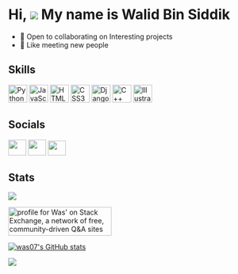 Hi, ![](https://user-images.githubusercontent.com/18350557/176309783-0785949b-9127-417c-8b55-ab5a4333674e.gif) My name is Walid Bin Siddik
========

*   🤝 Open to collaborating on Interesting projects
*   🌵 Like meeting new people

## Skills
<p align="left">
<a href="https://www.python.org/" target="_blank" rel="noreferrer"><img src="https://raw.githubusercontent.com/danielcranney/readme-generator/main/public/icons/skills/python-colored.svg" width="38" height="36" alt="Python" /></a>
<a href="https://developer.mozilla.org/en-US/docs/Web/JavaScript" target="_blank" rel="noreferrer"><img src="https://raw.githubusercontent.com/danielcranney/readme-generator/main/public/icons/skills/javascript-colored.svg" width="38" height="36" alt="JavaScript" /></a>
<a href="https://developer.mozilla.org/en-US/docs/Glossary/HTML5" target="_blank" rel="noreferrer"><img src="https://raw.githubusercontent.com/danielcranney/readme-generator/main/public/icons/skills/html5-colored.svg" width="38" height="36" alt="HTML5" /></a>
<a href="https://www.w3.org/TR/CSS/#css" target="_blank" rel="noreferrer"><img src="https://raw.githubusercontent.com/danielcranney/readme-generator/main/public/icons/skills/css3-colored.svg" width="38" height="36" alt="CSS3" /></a>
<a href="https://www.djangoproject.com/" target="_blank" rel="noreferrer"><img src="https://raw.githubusercontent.com/danielcranney/readme-generator/main/public/icons/skills/django-colored.svg" width="38" height="36" alt="Django" /></a>
<a href="https://docs.microsoft.com/en-us/cpp/?view=msvc-170" target="_blank" rel="noreferrer"><img src="https://raw.githubusercontent.com/danielcranney/readme-generator/main/public/icons/skills/cplusplus-colored.svg" width="38" height="36" alt="C++" /></a>
<a href="adobe.com/uk/products/illustrator.html" target="_blank" rel="noreferrer"><img src="https://raw.githubusercontent.com/danielcranney/readme-generator/main/public/icons/skills/illustrator-colored.svg" width="38" height="36" alt="Illustrator" /></a>
</p>

## Socials
<p align="left">             
<a href="https://www.github.com/was07" target="_blank" rel="noreferrer"><img src="https://raw.githubusercontent.com/danielcranney/readme-generator/main/public/icons/socials/github.svg" width="36" height="32" /></a>
<a href="https://www.twitter.com/walidbinsiddik" target="_blank" rel="noreferrer"><img src="https://raw.githubusercontent.com/danielcranney/readme-generator/main/public/icons/socials/twitter.svg" width="36" height="32" /></a>
<a href="https://discord.com/users/898891030181589002" target="_blank" rel="noreferrer"><img src="https://raw.githubusercontent.com/danielcranney/readme-generator/main/public/icons/socials/discord.svg" width="36" height="30" /></a>
</p>

## Stats
![](https://www.codewars.com/users/Water%20Coder/badges/micro)

<a href="https://stackexchange.com/users/22525815"><img src="https://stackexchange.com/users/flair/22525815.png" width="208" height="58" alt="profile for Was&#39; on Stack Exchange, a network of free, community-driven Q&amp;A sites" title="profile for Was&#39; on Stack Exchange, a network of free, community-driven Q&amp;A sites"></a>

<a href="http://www.github.com/was07"><img src="https://github-readme-stats.vercel.app/api?username=was07&show_icons=true&hide=&count_private=true&title_color=0891b2&text_color=ffffff&icon_color=0891b2&bg_color=1c1917&hide_border=true&show_icons=true" alt="was07's GitHub stats" /></a>

[![](https://visitcount.itsvg.in/api?id=was07&label=Profile%20Views&color=12&icon=5&pretty=true)](https://visitcount.itsvg.in)
